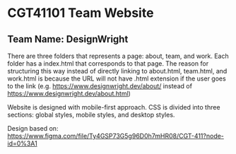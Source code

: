 # CGT41101 Team Website
## Team Name: DesignWright

There are three folders that represents a page: about, team, and work. Each folder has a index.html that corresponds to that page. The reason for structuring this way instead of directly linking to about.html, team.html, and work.html is because the URL will not have .html extension if the user goes to the link (e.g. https://www.designwright.dev/about/ instead of https://www.designwright.dev/about.html)

Website is designed with mobile-first approach. CSS is divided into three sections: global styles, mobile styles, and desktop styles.

Design based on: https://www.figma.com/file/Ty4GSP73G5g96D0h7mHR08/CGT-411?node-id=0%3A1